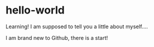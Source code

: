 # hello-world
Learning!
I am supposed to tell you a little about myself....

I am brand new to Github, there is a start!

